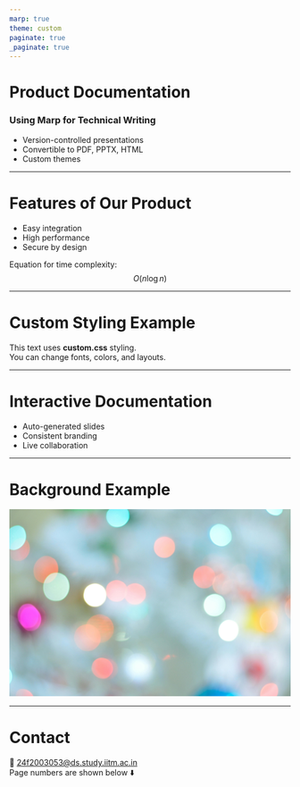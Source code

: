 ```yaml
---
marp: true
theme: custom
paginate: true
_paginate: true
---
```


<!-- Author: 24f2003053@ds.study.iitm.ac.in -->

# Product Documentation  
### Using Marp for Technical Writing  

- Version-controlled presentations  
- Convertible to PDF, PPTX, HTML  
- Custom themes  

---

# Features of Our Product

- Easy integration  
- High performance  
- Secure by design  

Equation for time complexity:  
$$O(n \log n)$$

---

# Custom Styling Example

This text uses **custom.css** styling.  
You can change fonts, colors, and layouts.

---

# Interactive Documentation

- Auto-generated slides  
- Consistent branding  
- Live collaboration  

---

# Background Example

![bg](images/background.jpg)

---

# Contact

📧 24f2003053@ds.study.iitm.ac.in  
Page numbers are shown below ⬇️
